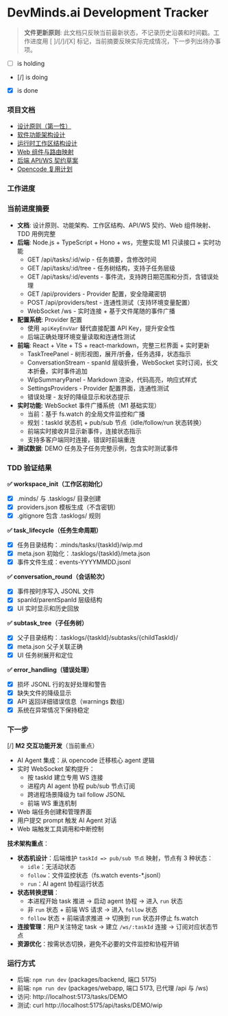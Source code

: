 # DevMinds.ai Development Tracker

> **文件更新原则**: 此文档只反映当前最新状态，不记录历史沿袭和时间戳。工作进度用 [ ]/[/]/[X] 标记，当前摘要反映实际完成情况，下一步列出待办事项。

- [ ] is holding
- [/] is doing
- [X] is done

### 项目文档

- [设计原则（第一性）](./design/DesignPrinciples.md)
- [软件功能架构设计](./design/Architecture.md)
- [运行时工作区结构设计](./design/WorkspaceStructure.md)
- [Web 组件与路由映射](./design/WebUIMapping.md)
- [后端 API/WS 契约草案](./design/API_WS_Contracts.md)
- [Opencode 复用计划](./design/OpencodeReusePlan.md)

### 工作进度

### 当前进度摘要

- **文档**: 设计原则、功能架构、工作区结构、API/WS 契约、Web 组件映射、TDD 用例完整
- **后端**: Node.js + TypeScript + Hono + ws，完整实现 M1 只读接口 + 实时功能
  - GET /api/tasks/:id/wip - 任务摘要，含修改时间
  - GET /api/tasks/:id/tree - 任务树结构，支持子任务层级
  - GET /api/tasks/:id/events - 事件流，支持跨日期范围和分页，含错误处理
  - GET /api/providers - Provider 配置，安全隐藏密钥
  - POST /api/providers/test - 连通性测试（支持环境变量配置）
  - WebSocket /ws - 实时连接 + 基于文件尾随的事件广播
- **配置系统**: Provider 配置
  - 使用 `apiKeyEnvVar` 替代直接配置 API Key，提升安全性
  - 后端正确处理环境变量读取和连通性测试
- **前端**: React + Vite + TS + react-markdown，完整三栏界面 + 实时更新
  - TaskTreePanel - 树形视图，展开/折叠，任务选择，状态指示
  - ConversationStream - spanId 层级折叠，WebSocket 实时订阅，长文本折叠，实时事件追加
  - WipSummaryPanel - Markdown 渲染，代码高亮，响应式样式
  - SettingsProviders - Provider 配置界面，连通性测试
  - 错误处理 - 友好的降级显示和状态提示
- **实时功能**: WebSocket 事件广播系统（M1 基础实现）
  - 当前：基于 fs.watch 的全局文件监控和广播
  - 规划：taskId 状态机 + pub/sub 节点（idle/follow/run 状态转换）
  - 前端实时接收并显示新事件，连接状态指示
  - 支持多客户端同时连接，错误时前端重连
- **测试数据**: DEMO 任务及子任务完整示例，包含实时测试事件

### TDD 验证结果

**✅ workspace_init（工作区初始化）**
- [x] .minds/ 与 .tasklogs/ 目录创建
- [x] providers.json 模板生成（不含密钥）
- [x] .gitignore 包含 .tasklogs/ 规则

**✅ task_lifecycle（任务生命周期）**
- [x] 任务目录结构：.minds/tasks/{taskId}/wip.md
- [x] meta.json 初始化：.tasklogs/{taskId}/meta.json
- [x] 事件文件生成：events-YYYYMMDD.jsonl

**✅ conversation_round（会话轮次）**
- [x] 事件按时序写入 JSONL 文件
- [x] spanId/parentSpanId 层级结构
- [x] UI 实时显示和历史回放

**✅ subtask_tree（子任务树）**
- [x] 父子目录结构：.tasklogs/{taskId}/subtasks/{childTaskId}/
- [x] meta.json 父子关联正确
- [x] UI 任务树展开和定位

**✅ error_handling（错误处理）**
- [x] 损坏 JSONL 行的友好处理和警告
- [x] 缺失文件的降级显示
- [x] API 返回详细错误信息（warnings 数组）
- [x] 系统在异常情况下保持稳定

### 下一步

[/] **M2 交互功能开发**（当前重点）
   - AI Agent 集成：从 opencode 迁移核心 agent 逻辑
   - 实时 WebSocket 架构提升：
     * 按 taskId 建立专用 WS 连接
     * 进程内 AI agent 协程 pub/sub 节点订阅
     * 跨进程场景降级为 tail follow JSONL
     * 前端 WS 重连机制
   - Web 端任务创建和管理界面
   - 用户提交 prompt 触发 AI Agent 对话
   - Web 端触发工具调用和中断控制

**技术架构重点**：
- **状态机设计**：后端维护 `taskId => pub/sub 节点` 映射，节点有 3 种状态：
  * `idle`：无活动状态
  * `follow`：文件监控状态（fs.watch events-*.jsonl）
  * `run`：AI agent 协程运行状态
- **状态转换逻辑**：
  * 本进程开始 task 推进 → 启动 agent 协程 → 进入 `run` 状态
  * 非 `run` 状态 + 前端 WS 请求 → 进入 `follow` 状态
  * `follow` 状态 + 前端请求推进 → 切换到 `run` 状态并停止 fs.watch
- **连接管理**：用户关注特定 task → 建立 `/ws/:taskId` 连接 → 订阅对应状态节点
- **资源优化**：按需状态切换，避免不必要的文件监控和协程开销

### 运行方式
- 后端: `npm run dev` (packages/backend, 端口 5175)
- 前端: `npm run dev` (packages/webapp, 端口 5173, 已代理 /api 与 /ws)
- 访问: http://localhost:5173/tasks/DEMO
- 测试: curl http://localhost:5175/api/tasks/DEMO/wip
